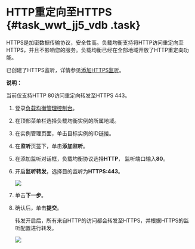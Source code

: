 # HTTP重定向至HTTPS {#task_wwt_jj5_vdb .task}

HTTPS是加密数据传输协议，安全性高。负载均衡支持将HTTP访问重定向至HTTPS，并且不影响您的服务。负载均衡已经在全部地域开放了HTTP重定向功能。

已创建了HTTPS监听，详情参见[添加HTTPS监听](../cn.zh-CN/用户指南（新版控制台）/监听/添加HTTPS监听.md#)。

**说明：** 

当前仅支持HTTP 80访问重定向转发至HTTPS 443。

1.  登录[负载均衡管理控制台](https://slb.console.aliyun.com/slb/)。 
2.  在顶部菜单栏选择负载均衡实例的所属地域。 
3.  在实例管理页面，单击目标实例的ID链接。 
4.  在**监听**页签下，单击**添加监听**。 
5.  在添加监听对话框，负载均衡协议选择**HTTP**， 监听端口输入**80**。 
6.  开启**监听转发**，选择目的监听为**HTTPS:443**。 

    ![](http://static-aliyun-doc.oss-cn-hangzhou.aliyuncs.com/assets/img/18827/153801477510550_zh-CN.png)

7.  单击**下一步**。 
8.  确认后，单击**提交**。 

    转发开启后，所有来自HTTP的访问都会转发至HTTPS，并根据HTTPS的监听配置进行转发。

    ![](http://static-aliyun-doc.oss-cn-hangzhou.aliyuncs.com/assets/img/18827/153801477510551_zh-CN.png)



